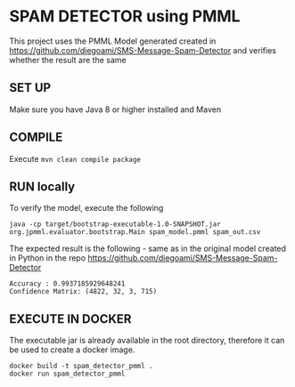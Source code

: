SPAM DETECTOR using PMML
=========================

This project uses the PMML Model generated created in https://github.com/diegoami/SMS-Message-Spam-Detector and verifies whether the result are the same


## SET UP

Make sure you have Java 8 or higher installed and Maven

## COMPILE

Execute `mvn clean compile package`

## RUN locally

To verify the model, execute the following

```
java -cp target/bootstrap-executable-1.0-SNAPSHOT.jar org.jpmml.evaluator.bootstrap.Main spam_model.pmml spam_out.csv
```

The expected result is the following - same as in the original model created in Python in the repo https://github.com/diegoami/SMS-Message-Spam-Detector

```
Accuracy : 0.9937185929648241
Confidence Matrix: (4822, 32, 3, 715)
```


## EXECUTE IN DOCKER

The executable jar is already available in the root directory, therefore it can be used to create a docker image.

```
docker build -t spam_detector_pmml . 
docker run spam_detector_pmml
```
